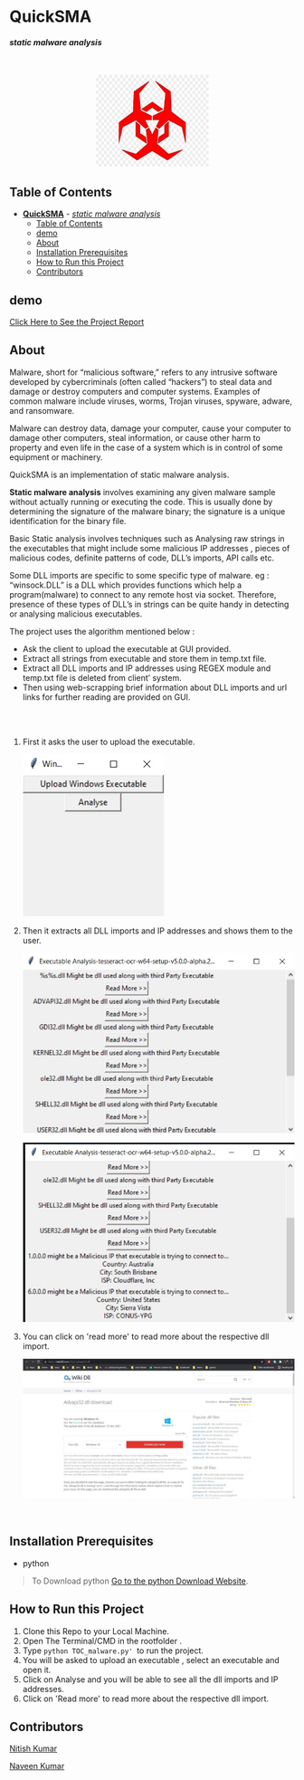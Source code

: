 # **QuickSMA** 
#### *static malware analysis*  
   
</br>

<p align="center">
  <img width="199" height="162" src="./assets/icon.jfif">
</p>

## Table of Contents
- [**QuickSMA**](#quicktoll)
      - [*static malware analysis*](#an-autotmatice-toll-system)
  - [Table of Contents](#table-of-contents)
  - [demo](#demo)
  - [About](#about)
  - [Installation Prerequisites](#installation-prerequisites)
  - [How to Run this Project](#how-to-run-this-project)
  - [Contributors](#contributors)


## demo
[Click Here to See the Project Report](https://drive.google.com/file/d/19yaQTCVTwtcp-oEoweKzQWu7apLB4w0q/view?usp=sharing)

## About
Malware, short for “malicious software,” refers to any intrusive software developed by cybercriminals (often called “hackers”) to steal data and damage or destroy computers and computer systems. Examples of common malware include viruses, worms, Trojan viruses, spyware, adware, and ransomware.

Malware can destroy data, damage your computer, cause your computer to damage other computers, steal information, or cause other harm to property and even life in the case of a system which is in control of some equipment or machinery.

QuickSMA is an implementation of static malware analysis.

**Static malware analysis** involves examining any given malware sample without actually running or executing the code. This is usually done by determining the signature of the malware binary; the signature is a unique identification for the binary file. 

Basic Static analysis involves techniques such as Analysing raw strings in the executables that might
include some malicious IP addresses , pieces of malicious codes, definite patterns of code, DLL’s imports, API calls etc. 

Some DLL imports are specific to some specific type of malware.
eg : “winsock.DLL” is a DLL which provides functions which help a program(malware) to connect to any
remote host via socket.
Therefore, presence of these types of DLL’s in strings can be quite handy in detecting or analysing
malicious executables.

The project uses the algorithm mentioned below :

- Ask the client to upload the executable at GUI provided.
- Extract all strings from executable and store them in temp.txt file.
- Extract all DLL imports and IP addresses using REGEX module and temp.txt file is deleted from client’
system.
- Then using web-scrapping brief information about DLL imports and url links for further reading are
provided on GUI.

</br>
</br>

1. First it asks the user to upload the executable.

    ![Sample image](assets/upload.jfif)
    <br>

2. Then it extracts all DLL imports and IP addresses and shows them to the user.

    ![result 1 ](assets/r1.jfif)
    <br>

    ![result 2](assets/r2.jfif)
    <br>

3. You can click on 'read more' to read more about the respective dll import.

    ![search](assets/r3.jpeg)
    <br>
</br>


## Installation Prerequisites
- python
>To Download python  [Go to the python Download Website](https://www.python.org/downloads/).



## How to Run this Project
1. Clone this Repo to your Local Machine.
2. Open The Terminal/CMD in the rootfolder .
3. Type ```python TOC_malware.py' ```to run the project.
4. You will be asked to upload an executable , select an executable and open it.  
6. Click on Analyse and you will be able to see all the dll imports and IP addresses.
7. Click on 'Read more' to read more about the respective dll import.


## Contributors
[Nitish Kumar](https://github.com/Nitish9711)

[Naveen Kumar](https://github.com/NaveenKumar519)

